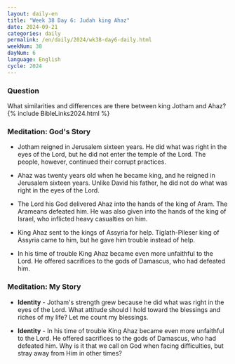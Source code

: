```yaml
---
layout: daily-en
title: "Week 38 Day 6: Judah king Ahaz"
date: 2024-09-21
categories: daily
permalink: /en/daily/2024/wk38-day6-daily.html
weekNum: 38
dayNum: 6
language: English
cycle: 2024
---
```

### Question     
What similarities and differences are there between king Jotham and Ahaz?
{% include BibleLinks2024.html %} 

### Meditation: God's Story   
+ Jotham reigned in Jerusalem sixteen years. He did what was right in the eyes of the Lord, but he did not enter the temple of the Lord. The people, however, continued their corrupt practices. 

+ Ahaz was twenty years old when he became king, and he reigned in Jerusalem sixteen years. Unlike David his father, he did not do what was right in the eyes of the Lord. 

+ The Lord his God delivered Ahaz into the hands of the king of Aram. The Arameans defeated him. He was also given into the hands of the king of Israel, who inflicted heavy casualties on him. 

+ King Ahaz sent to the kings of Assyria for help. Tiglath-Pileser king of Assyria came to him, but he gave him trouble instead of help. 

+ In his time of trouble King Ahaz became even more unfaithful to the Lord. He offered sacrifices to the gods of Damascus, who had defeated him. 

### Meditation: My Story   
+ **Identity** - Jotham's strength grew because he did what was right in the eyes of the Lord. What attitude should I hold toward the blessings and riches of my life? Let me count my blessings. 

+ **Identity** - In his time of trouble King Ahaz became even more unfaithful to the Lord. He offered sacrifices to the gods of Damascus, who had defeated him. Why is it that we call on God when facing difficulties, but stray away from Him in other times? 
